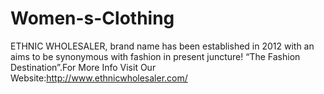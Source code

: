 Women-s-Clothing
================

ETHNIC WHOLESALER, brand name has been established in 2012 with an aims to be synonymous with fashion in present juncture! “The Fashion Destination”.For More Info Visit Our Website:http://www.ethnicwholesaler.com/

